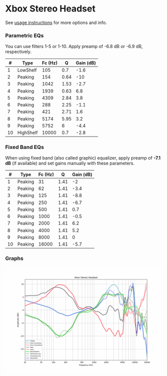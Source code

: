 # Xbox Stereo Headset
See [usage instructions](https://github.com/jaakkopasanen/AutoEq#usage) for more options and info.

### Parametric EQs
You can use filters 1-5 or 1-10. Apply preamp of -6.8 dB or -6.9 dB, respectively.

|   # | Type      |   Fc (Hz) |    Q |   Gain (dB) |
|-----|-----------|-----------|------|-------------|
|   1 | LowShelf  |       105 | 0.7  |        -1.6 |
|   2 | Peaking   |       154 | 0.64 |       -10   |
|   3 | Peaking   |      1042 | 1.53 |        -2.7 |
|   4 | Peaking   |      1939 | 0.63 |         6.8 |
|   5 | Peaking   |      4309 | 2.84 |         3.8 |
|   6 | Peaking   |       288 | 2.25 |        -1.1 |
|   7 | Peaking   |       421 | 2.71 |         1.6 |
|   8 | Peaking   |      5174 | 5.95 |         3.2 |
|   9 | Peaking   |      5752 | 6    |        -4.4 |
|  10 | HighShelf |     10000 | 0.7  |        -2.8 |

### Fixed Band EQs
When using fixed band (also called graphic) equalizer, apply preamp of **-7.1 dB** (if available) and set gains manually with these parameters.

|   # | Type    |   Fc (Hz) |    Q |   Gain (dB) |
|-----|---------|-----------|------|-------------|
|   1 | Peaking |        31 | 1.41 |        -2   |
|   2 | Peaking |        62 | 1.41 |        -3.4 |
|   3 | Peaking |       125 | 1.41 |        -8.8 |
|   4 | Peaking |       250 | 1.41 |        -6.7 |
|   5 | Peaking |       500 | 1.41 |         0.7 |
|   6 | Peaking |      1000 | 1.41 |        -0.5 |
|   7 | Peaking |      2000 | 1.41 |         6.2 |
|   8 | Peaking |      4000 | 1.41 |         5.2 |
|   9 | Peaking |      8000 | 1.41 |         0   |
|  10 | Peaking |     16000 | 1.41 |        -5.7 |

### Graphs
![](./Xbox%20Stereo%20Headset.png)
